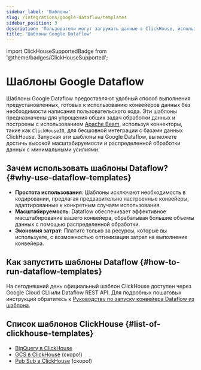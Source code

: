 ```yaml
---
sidebar_label: 'Шаблоны'
slug: /integrations/google-dataflow/templates
sidebar_position: 3
description: 'Пользователи могут загружать данные в ClickHouse, используя шаблоны Google Dataflow'
title: 'Шаблоны Google Dataflow'
---
```


import ClickHouseSupportedBadge from '@theme/badges/ClickHouseSupported';


# Шаблоны Google Dataflow

<ClickHouseSupportedBadge/>

Шаблоны Google Dataflow предоставляют удобный способ выполнения предустановленных, готовых к использованию конвейеров данных без необходимости написания пользовательского кода. Эти шаблоны предназначены для упрощения общих задач обработки данных и построены с использованием [Apache Beam](https://beam.apache.org/), используя коннекторы, такие как `ClickHouseIO`, для бесшовной интеграции с базами данных ClickHouse. Запуская эти шаблоны на Google Dataflow, вы можете достичь высокой масштабируемости и распределенной обработки данных с минимальными усилиями.

## Зачем использовать шаблоны Dataflow? {#why-use-dataflow-templates}

- **Простота использования**: Шаблоны исключают необходимость в кодировании, предлагая предварительно настроенные конвейеры, адаптированные к конкретным случаям использования.
- **Масштабируемость**: Dataflow обеспечивает эффективное масштабирование вашего конвейера, обрабатывая большие объемы данных с помощью распределенной обработки.
- **Экономия затрат**: Платите только за ресурсы, которые вы используете, с возможностью оптимизации затрат на выполнение конвейера.

## Как запустить шаблоны Dataflow {#how-to-run-dataflow-templates}

На сегодняшний день официальный шаблон ClickHouse доступен через Google Cloud CLI или Dataflow REST API. 
Для подробных пошаговых инструкций обратитесь к [Руководству по запуску конвейера Dataflow из шаблона](https://cloud.google.com/dataflow/docs/templates/provided-templates).

## Список шаблонов ClickHouse {#list-of-clickhouse-templates}
* [BigQuery в ClickHouse](./templates/bigquery-to-clickhouse)
* [GCS в ClickHouse](https://github.com/ClickHouse/DataflowTemplates/issues/3) (скоро!)
* [Pub Sub в ClickHouse](https://github.com/ClickHouse/DataflowTemplates/issues/4) (скоро!)
